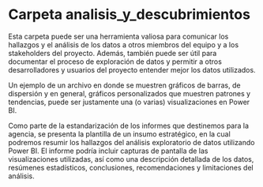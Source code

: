 # Carpeta analisis_y_descubrimientos

Esta carpeta puede ser una herramienta valiosa para comunicar los hallazgos y el análisis de los datos a otros miembros del equipo y a los stakeholders del proyecto. Además, también puede ser útil para documentar el proceso de exploración de datos y permitir a otros desarrolladores y usuarios del proyecto entender mejor los datos utilizados.

Un ejemplo de un archivo en donde se muestren gráficos de barras, de dispersión y en general, gráficos personalizados que muestren patrones y tendencias, puede ser justamente una (o varias) visualizaciones en Power BI.

Como parte de la estandarización de los informes que destinemos para la agencia, se presenta la plantilla de un insumo estratégico, en la cual podremos resumir los hallazgos del análisis exploratorio de datos utilizando Power BI. El informe podría incluir capturas de pantalla de las visualizaciones utilizadas, así como una descripción detallada de los datos, resúmenes estadísticos, conclusiones, recomendaciones y limitaciones del análisis.